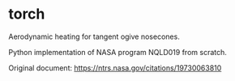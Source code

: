 # torch
Aerodynamic heating for tangent ogive nosecones.

Python implementation of NASA program NQLD019 from scratch.

Original document: https://ntrs.nasa.gov/citations/19730063810
